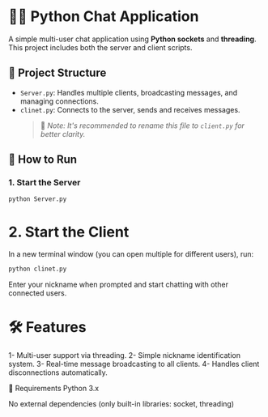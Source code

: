 # 🧑‍💻 Python Chat Application

A simple multi-user chat application using **Python sockets** and **threading**. This project includes both the server and client scripts.

## 📂 Project Structure

- `Server.py`: Handles multiple clients, broadcasting messages, and managing connections.
- `clinet.py`: Connects to the server, sends and receives messages.
  > 🔧 _Note: It's recommended to rename this file to `client.py` for better clarity._

## 🚀 How to Run

### 1. Start the Server

```bash
python Server.py
```

# 2. Start the Client
In a new terminal window (you can open multiple for different users), run:

```bash
python clinet.py
```
Enter your nickname when prompted and start chatting with other connected users.

# 🛠 Features
1- Multi-user support via threading.
2- Simple nickname identification system.
3- Real-time message broadcasting to all clients.
4- Handles client disconnections automatically.

📌 Requirements
Python 3.x

No external dependencies (only built-in libraries: socket, threading)



